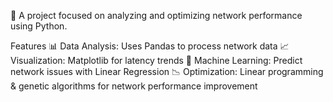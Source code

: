 🚀 A project focused on analyzing and optimizing network performance using Python.

Features
📊 Data Analysis: Uses Pandas to process network data
📈 Visualization: Matplotlib for latency trends
🤖 Machine Learning: Predict network issues with Linear Regression
📉 Optimization: Linear programming & genetic algorithms for network performance improvement
